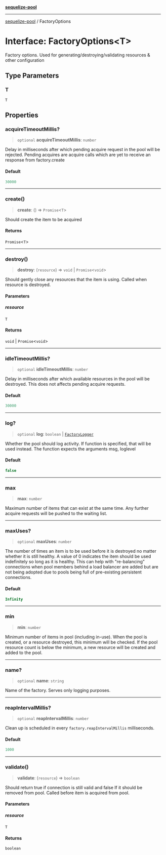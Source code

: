 [**sequelize-pool**](../README.md)

***

[sequelize-pool](../README.md) / FactoryOptions

# Interface: FactoryOptions\<T\>

Factory options. Used for generating/destroying/validating resources & other configuration

## Type Parameters

### T

`T`

## Properties

### acquireTimeoutMillis?

> `optional` **acquireTimeoutMillis**: `number`

Delay in milliseconds after which pending acquire request in the pool will be rejected.
Pending acquires are acquire calls which are yet to receive an response from factory.create

#### Default

```ts
30000
```

***

### create()

> **create**: () => `Promise`\<`T`\>

Should create the item to be acquired

#### Returns

`Promise`\<`T`\>

***

### destroy()

> **destroy**: (`resource`) => `void` \| `Promise`\<`void`\>

Should gently close any resources that the item is using.
Called when resource is destroyed.

#### Parameters

##### resource

`T`

#### Returns

`void` \| `Promise`\<`void`\>

***

### idleTimeoutMillis?

> `optional` **idleTimeoutMillis**: `number`

Delay in milliseconds after which available resources in the pool will be destroyed.
This does not affects pending acquire requests.

#### Default

```ts
30000
```

***

### log?

> `optional` **log**: `boolean` \| [`FactoryLogger`](../type-aliases/FactoryLogger.md)

Whether the pool should log activity. If function is specified,
that will be used instead. The function expects the arguments msg, loglevel

#### Default

```ts
false
```

***

### max

> **max**: `number`

Maximum number of items that can exist at the same time.
Any further acquire requests will be pushed to the waiting list.

***

### maxUses?

> `optional` **maxUses**: `number`

The number of times an item is to be used before it is destroyed
no matter whether it is still healthy.  A value of 0 indicates the
item should be used indefinitely so long as it is healthy.
This can help with "re-balancing" connections when pool members behind
a load balancer are added but are not being adopted due to pools being
full of pre-existing persistent connections.

#### Default

```ts
Infinity
```

***

### min

> **min**: `number`

Minimum number of items in pool (including in-use).
When the pool is created, or a resource destroyed, this minimum will
be checked. If the pool resource count is below the minimum, a new
resource will be created and added to the pool.<Paste>

***

### name?

> `optional` **name**: `string`

Name of the factory. Serves only logging purposes.

***

### reapIntervalMillis?

> `optional` **reapIntervalMillis**: `number`

Clean up is scheduled in every `factory.reapIntervalMillis` milliseconds.

#### Default

```ts
1000
```

***

### validate()

> **validate**: (`resource`) => `boolean`

Should return true if connection is still valid and false
If it should be removed from pool. Called before item is
acquired from pool.

#### Parameters

##### resource

`T`

#### Returns

`boolean`
